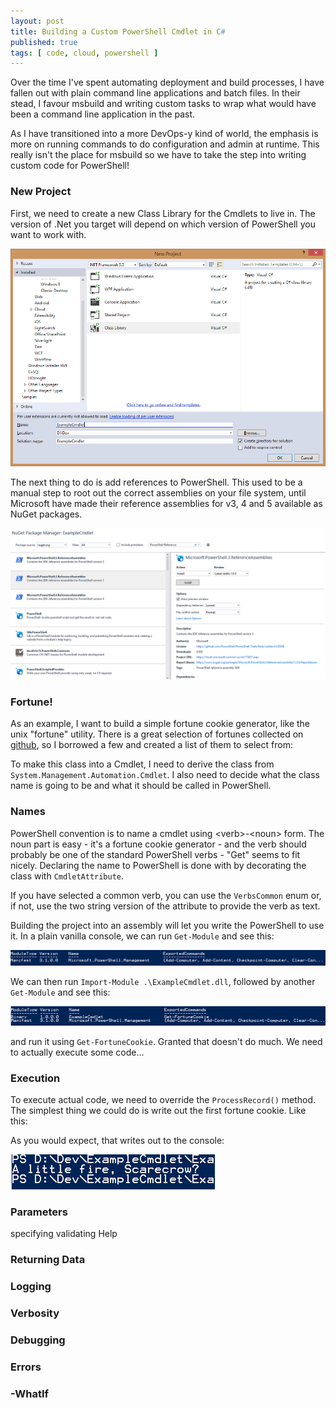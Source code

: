 ```yaml
---
layout: post
title: Building a Custom PowerShell Cmdlet in C#
published: true
tags: [ code, cloud, powershell ]
---
```



Over the time I've spent automating deployment and build processes, I have fallen
out with plain command line applications and batch files. In their stead, I favour
msbuild and writing custom tasks to wrap what would have been a command line application
in the past.

As I have transitioned into a more DevOps-y kind of world, the emphasis is more on running
commands to do configuration and admin at runtime. This really isn't the place for msbuild
so we have to take the step into writing custom code for PowerShell!


### New Project

First, we need to create a new Class Library for the Cmdlets to live in. The version of .Net
you target will depend on which version of PowerShell you want to work with.

![new project](/img/posts/building-a-custom-powershell-cmdlet-in-csharp/new-project.png)

The next thing to do is add references to PowerShell. This used to be a manual step to root out
the correct assemblies on your file system, until Microsoft have made their reference assemblies
for v3, 4 and 5 available as NuGet packages.

![nu-get](/img/posts/building-a-custom-powershell-cmdlet-in-csharp/add-reference-assemblies.png)


### Fortune!

As an example, I want to build a simple fortune cookie generator, like the unix "fortune" utility.
There is a great selection of fortunes collected on [github](https://github.com/bmc/fortunes/blob/master/fortunes), so
I borrowed a few and created a list of them to select from:

<script src="https://gist.github.com/deejaygraham/a54146d62f4846a0f85ec8fd1cb42cf6.js"></script>

To make this class into a Cmdlet, I need to derive the class from <code>System.Management.Automation.Cmdlet</code>. I also need
to decide what the class name is going to be and what it should be called in PowerShell.


### Names

PowerShell convention is to name a cmdlet using &lt;verb&gt;-&lt;noun&gt; form. The noun part is easy - it's a fortune
cookie generator - and the verb should probably be one of the standard PowerShell verbs -
"Get" seems to fit nicely. Declaring the name to PowerShell is done with by decorating the class
with <code>CmdletAttribute</code>.

If you have selected a common verb, you can use the <code>VerbsCommon</code> enum or, if not,
use the two string version of the attribute to provide the verb as text.

<script src="https://gist.github.com/deejaygraham/5c808a28d4dc5b9d1e10a332172773ee.js"></script>

Building the project into an assembly will let you write the PowerShell to use it. In a plain vanilla
console, we can run <code>Get-Module</code> and see this:

![get-module](/img/posts/building-a-custom-powershell-cmdlet-in-csharp/get-module.png)

We can then run <code>Import-Module .\ExampleCmdlet.dll</code>, followed by another
 <code>Get-Module</code> and see this:

![get-module](/img/posts/building-a-custom-powershell-cmdlet-in-csharp/get-module2.png)

and run it using <code>Get-FortuneCookie</code>. Granted that doesn't do much. We need
to actually execute some code...

### Execution

To execute actual code, we need to override the <code>ProcessRecord()</code> method. The
simplest thing we could do is write out the first fortune cookie. Like this:

<script src="https://gist.github.com/deejaygraham/f9b29fa95f9c609adbf5b3ed9d73560d.js"></script>

As you would expect, that writes out to the console:

![first output](/img/posts/building-a-custom-powershell-cmdlet-in-csharp/first-output.png)




### Parameters

specifying
validating
Help

### Returning Data

### Logging

### Verbosity

### Debugging


### Errors


### -WhatIf
